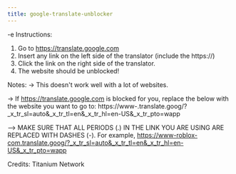 ```yaml
---
title: google-translate-unblocker
---
```


-e 
Instructions:
1. Go to https://translate.google.com
2. Insert any link on the left side of the translator (include the https://)
3. Click the link on the right side of the translator.
4. The website should be unblocked!

Notes:
-> This doesn't work well with a lot of websites.

-> If https://translate.google.com is blocked for you, replace the <PUTYOURURLHERE> below with the website you want to go to:
https://www-<PUTYOURURLHERE>.translate.goog/?_x_tr_sl=auto&_x_tr_tl=en&_x_tr_hl=en-US&_x_tr_pto=wapp

--> MAKE SURE THAT ALL PERIODS (.) IN THE LINK YOU ARE USING ARE REPLACED WITH DASHES (-). For example, https://www-roblox-com.translate.goog/?_x_tr_sl=auto&_x_tr_tl=en&_x_tr_hl=en-US&_x_tr_pto=wapp

Credits:
Titanium Network
